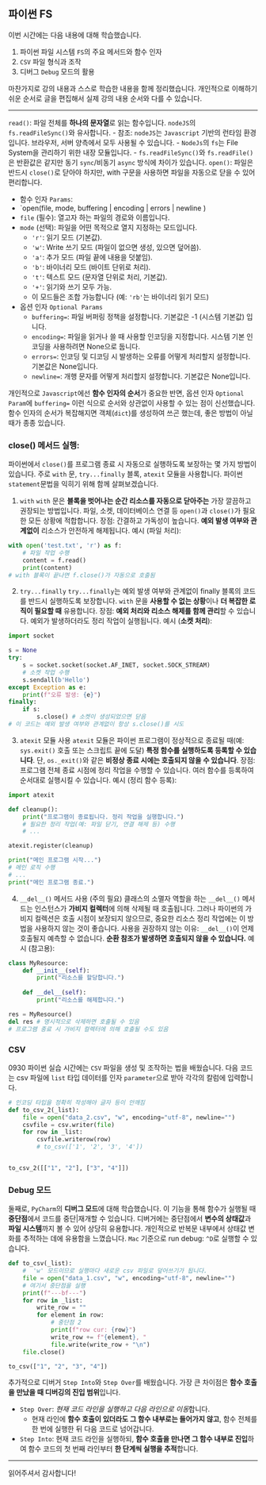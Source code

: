 ## 파이썬 FS

이번 시간에는 다음 내용에 대해 학습했습니다.

1. 파이썬 파일 시스템 `FS`의 주요 메서드와 함수 인자
2. `CSV` 파일 형식과 조작
3. 디버그 `Debug` 모드의 활용

마찬가지로 강의 내용과 스스로 학습한 내용을 함께 정리했습니다.
개인적으로 이해하기 쉬운 순서로 글을 편집해서 실제 강의 내용 순서와 다를 수 있습니다.

---

`read()`: 파일 전체를 **하나의 문자열**로 읽는 함수입니다. `nodeJS`의 `fs.readFileSync()`와 유사합니다.
    - 참조: `nodeJS`는 `Javascript` 기반의 런타임 환경입니다. 브라우저, 서버 양측에서 모두 사용될 수 있습니다.
    - `NodeJs`의 `fs`는 File System을 관리하기 위한 내장 모듈입니다.
    - `fs.readFileSync()`와 `fs.readFile()`은 반환값은 같지만 동기 `sync`/비동기 `async` 방식에 차이가 있습니다.
`open()`: 파일은 반드시 `close()`로 닫아야 하지만, with 구문을 사용하면 파일을 자동으로 닫을 수 있어 편리합니다.

- 함수 인자 `Params`:
- `open(file, mode, buffering | encoding | errors | newline )
- `file` (필수): 열고자 하는 파일의 경로와 이름입니다.
- `mode` (선택): 파일을 어떤 목적으로 열지 지정하는 모드입니다.
  - `'r'`: 읽기 모드 (기본값).
  - `'w'`: Write 쓰기 모드 (파일이 없으면 생성, 있으면 덮어씀).
  - `'a'`: 추가 모드 (파일 끝에 내용을 덧붙임).
  - `'b'`: 바이너리 모드 (바이트 단위로 처리).
  - `'t'`: 텍스트 모드 (문자열 단위로 처리, 기본값).
  - `'+'`: 읽기와 쓰기 모두 가능.
  - 이 모드들은 조합 가능합니다 (예: `'rb'`는 바이너리 읽기 모드)
- 옵션 인자 `Optional Params`
  - `buffering=`: 파일 버퍼링 정책을 설정합니다. 기본값은 -1 (시스템 기본값) 입니다.
  - `encoding=`: 파일을 읽거나 쓸 때 사용할 인코딩을 지정합니다. 시스템 기본 인코딩을 사용하려면 None으로 둡니다.
  - `errors=`: 인코딩 및 디코딩 시 발생하는 오류를 어떻게 처리할지 설정합니다. 기본값은 None입니다.
  - `newline=`: 개행 문자를 어떻게 처리할지 설정합니다. 기본값은 None입니다.

개인적으로 `Javascript`에선 **함수 인자의 순서**가 중요한 반면,
옵션 인자 `Optional Param`에 `buffering=` 이런 식으로 순서와 상관없이 사용할 수 있는 점이 신선했습니다.
함수 인자의 순서가 복잡해지면 객체(`dict`)를 생성하여 쓰곤 했는데, 좋은 방법이 아닐 때가 종종 있습니다.

### close() 메서드 실행:

파이썬에서 `close()`를 프로그램 종료 시 자동으로 실행하도록 보장하는 몇 가지 방법이 있습니다.
주로 `with` 문, `try...finally` 블록, `atexit` 모듈을 사용합니다.
파이썬 `statement`문법을 익히기 위해 함께 살펴보겠습니다.

1. `with`
   `with` 문은 **블록을 벗어나는 순간 리소스를 자동으로 닫아주는** 가장 깔끔하고 권장되는 방법입니다.
   파일, 소켓, 데이터베이스 연결 등 `open()`과 `close()`가 필요한 모든 상황에 적합합니다.
   장점: 간결하고 가독성이 높습니다. **예외 발생 여부와 관계없이** 리소스가 안전하게 해제됩니다.
   예시 (파일 처리):

```python
with open('test.txt', 'r') as f:
    # 파일 작업 수행
    content = f.read()
    print(content)
# with 블록이 끝나면 f.close()가 자동으로 호출됨
```

2. `try...finally`
   `try...finally`는 예외 발생 여부와 관계없이 finally 블록의 코드를 반드시 실행하도록 보장합니다.
   `with` 문을 **사용할 수 없는 상황**이나 **더 복잡한 로직이 필요할 때** 유용합니다.
   장점: **예외 처리와 리소스 해제를 함께 관리**할 수 있습니다.
   예외가 발생하더라도 정리 작업이 실행됩니다.
   예시 (**소켓 처리**):

```python
import socket

s = None
try:
    s = socket.socket(socket.AF_INET, socket.SOCK_STREAM)
    # 소켓 작업 수행
    s.sendall(b'Hello')
except Exception as e:
    print(f"오류 발생: {e}")
finally:
    if s:
        s.close() # 소켓이 생성되었으면 닫음
# 이 코드는 예외 발생 여부와 관계없이 항상 s.close()를 시도
```

3. `atexit` 모듈 사용
   `atexit` 모듈은 파이썬 프로그램이 정상적으로 종료될 때(예: `sys.exit()` 호출 또는 스크립트 끝에 도달)
   **특정 함수를 실행하도록 등록할 수 있습니다**. 단, `os._exit()`와 같은 **비정상 종료 시에는 호출되지 않을 수 있습니다**.
   장점: 프로그램 전체 종료 시점에 정리 작업을 수행할 수 있습니다.
   여러 함수를 등록하여 순서대로 실행시킬 수 있습니다.
   예시 (정리 함수 등록):

```python
import atexit

def cleanup():
    print("프로그램이 종료됩니다. 정리 작업을 실행합니다.")
    # 필요한 정리 작업(예: 파일 닫기, 연결 해제 등) 수행
    # ...

atexit.register(cleanup)

print("메인 프로그램 시작...")
# 메인 로직 수행
# ...
print("메인 프로그램 종료.")
```

4. `__del__()` 메서드 사용 (주의 필요)
   클래스의 소멸자 역할을 하는 `__del__()` 메서드는 인스턴스가 **가비지 컬렉터**에 의해 삭제될 때 호출됩니다.
   그러나 파이썬의 가비지 컬렉션은 호출 시점이 보장되지 않으므로, 중요한 리소스 정리 작업에는 이 방법을 사용하지 않는 것이 좋습니다.
   사용을 권장하지 않는 이유:
   `__del__()`이 언제 호출될지 예측할 수 없습니다.
   **순환 참조가 발생하면 호출되지 않을 수 있습니다.**
   예시 (참고용):

```python
class MyResource:
    def __init__(self):
        print("리소스를 할당합니다.")
  
    def __del__(self):
        print("리소스를 해제합니다.")

res = MyResource()
del res # 명시적으로 삭제하면 호출될 수 있음
# 프로그램 종료 시 가비지 컬렉터에 의해 호출될 수도 있음
```

### CSV

0930 파이썬 실습 시간에는 `CSV` 파일을 생성 및 조작하는 법을 배웠습니다.
다음 코드는 csv 파일에 `list` 타입 데이터를 인자 `parameter`으로 받아 각각의 칼럼에 입력합니다.

```python
# 인코딩 타입을 정확히 작성해야 글자 등이 안깨짐
def to_csv_2(_list):
    file = open("data_2.csv", "w", encoding="utf-8", newline="")
    csvfile = csv.writer(file)
    for row in _list:
        csvfile.writerow(row)
        # to_csv(['1', '2', '3', '4'])


to_csv_2([["1", "2"], ["3", "4"]])
```

### Debug 모드

둘째로, `PyCharm`의 **디버그 모드**에 대해 학습했습니다.
이 기능을 통해 함수가 실행될 때 **중단점**에서 코드를 중단|재개할 수 있습니다.
디버거에는 중단점에서 **변수의 상태값**과 **파일 시스템**까지 볼 수 있어 상당히 유용합니다.
개인적으로 반복문 내부에서 상태값 변화를 추적하는 데에 유용함을 느꼈습니다.
`Mac` 기준으로 run debug: `^D`로 실행할 수 있습니다.

```python
def to_csv(_list):
    #  'w' 모드이므로 실행마다 새로운 csv 파일로 덮어쓰기가 됩니다.
    file = open("data_1.csv", "w", encoding="utf-8", newline="") 
    # 여기서 중단점을 실행
    print(f"---bf---") 
    for row in _list:
        write_row = ""
        for element in row:
            # 중단점 2
            print(f"row cur: {row}")
            write_row += f"{element}, "
            file.write(write_row + "\n")
    file.close()

to_csv(["1", "2", "3", "4"])
```

추가적으로 디버거 `Step Into`와 `Step Over`를 배웠습니다.
가장 큰 차이점은 **함수 호출을 만났을 때 디버깅의 진입 범위**입니다.

- `Step Over`: *현재 코드 라인을 실행하고 다음 라인으로 이동*합니다.
  - 현재 라인에 **함수 호출이 있더라도 그 함수 내부로는 들어가지 않고**, 함수 전체를 한 번에 실행한 뒤 다음 코드로 넘어갑니다.
- `Step Into`: 현재 코드 라인을 실행하되, **함수 호출을 만나면 그 함수 내부로 진입**하여 함수 코드의 첫 번째 라인부터 **한 단계씩 실행을 추적**합니다.

---

읽어주셔서 감사합니다!
